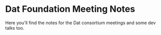 # Dat Foundation Meeting Notes

Here you'll find the notes for the Dat consortium meetings and some dev talks too.


